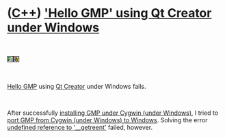 



 

 

 

 

 

([C++](Cpp.htm)) ['Hello GMP' using Qt Creator under Windows](CppHelloGmpQtCreatorWindows.htm)
==============================================================================================

 

![Qt Creator](PicQtCreator.png)![Windows](PicWindows.png)

 

[Hello GMP](CppHelloGmp.htm) using [Qt Creator](CppQtCreator.htm) under
Windows fails.

 

After successfully [installing GMP under Cygwin (under
Windows)](CppGmpInstallCygwin.htm), I tried to [port GMP from Cygwin
(under Windows) to Windows](CppGmpPortCygwinToWindows.htm). Solving the
error [undefined reference to
'\_\_getreent'](CppLinkErrorUndefinedReferenceTo__getreent.htm) failed,
however.

 

 

 

 

 





 



